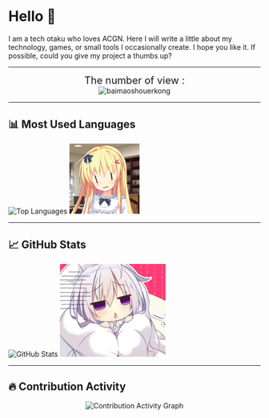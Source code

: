 # Hello 👋 

I am a tech otaku who loves ACGN. Here I will write a little about my technology, games, or small tools I occasionally create. I hope you like it. If possible, could you give my project a thumbs up?

---
<div align="center">
<div style="font-size: 20px;">
  The number of view :
</div>
  <img src="https://count.littlebell.top/@baimaoshouerkong?name=baimaoshouerkong&theme=3d-num&padding=7&offset=0&align=top&scale=1&pixelated=1&darkmode=auto" alt="baimaoshouerkong">
</div>

---

## 📊 Most Used Languages
<div align="left">
  <img src="https://github-readme-stats.vercel.app/api/top-langs/?username=baimaoshouerkong&layout=compact" alt="Top Languages">
    <img src ="./asset/img/emm.png" height=140 alt="我很菜的">
</div>

---

## 📈 GitHub Stats
<div align="left">
  <img src="https://github-readme-stats.vercel.app/api?username=baimaoshouerkong&count_private=true&show_icons=true" alt="GitHub Stats">
  <img src = "./asset/img/sad.png" height=185 vertical-align: middle alt="别骂了别骂了">
</div>

---

## 🔥 Contribution Activity
<div align="center">
  <img src="https://github-readme-activity-graph.vercel.app/graph?username=baimaoshouerkong" alt="Contribution Activity Graph">
</div>
